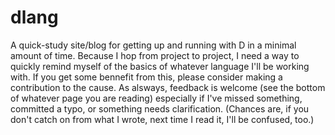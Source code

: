 # dlang
A quick-study site/blog for getting up and running with D in a minimal amount of time.
Because I hop from project to project, I need a way to quickly remind myself of the basics of whatever language I'll be working with. If you get some bennefit from this, please consider making a contribution to the cause. As alsways, feedback is welcome (see the bottom of whatever page you are reading) especially if I've missed something, committed a typo, or something needs clarification. (Chances are, if you don't catch on from what I wrote, next time I read it, I'll be confused, too.)
